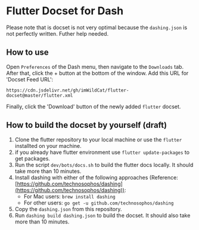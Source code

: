 # Flutter Docset for Dash

Please note that is docset is not very optimal because the `dashing.json` is not perfectly written. Futher help needed.

## How to use

Open `Preferences` of the Dash menu, then navigate to the `Downloads` tab. After that, click the + button at the bottom of the window. Add this URL for 'Docset Feed URL':

```
https://cdn.jsdelivr.net/gh/imWildCat/flutter-docset@master/flutter.xml
```

Finally, click the 'Download' button of the newly added `flutter` docset.

## How to build the docset by yourself (draft)

1. Clone the flutter repository to your local machine or use the `flutter` installted on your machine.
2. if you already have flutter environment use `flutter update-packages` to get packages.
3. Run the script `dev/bots/docs.sh` to build the flutter docs locally. It should take more than 10 minutes.
4. Install dashing with either of the following approaches (Reference: [https://github.com/technosophos/dashing](https://github.com/technosophos/dashing)):
    - For Mac users: `brew install dashing`
    - For other users: `go get -u github.com/technosophos/dashing`
5. Copy the `dashing.json` from this repository.
6. Run `dashing build dashing.json` to build the docset. It should also take more than 10 minutes.
